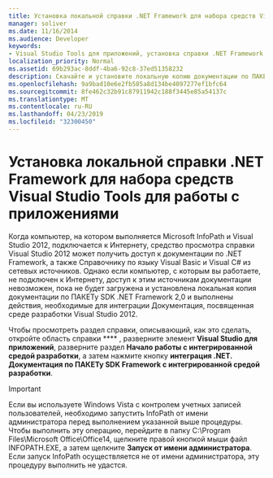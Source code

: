 ```yaml
---
title: Установка локальной справки .NET Framework для набора средств Visual Studio Tools для работы с приложениями
manager: soliver
ms.date: 11/16/2014
ms.audience: Developer
keywords:
- Visual Studio Tools для приложений, установка справки .NET Framework, VSTA, установка справки .NET Framework, установка справки .NET Framework [InfoPath 2007], InfoPath 2007, установка справки .NET Framework
localization_priority: Normal
ms.assetid: 69b293ac-8ddf-4ba6-92c8-37ed51358232
description: Скачайте и установите локальную копию документации по ПАКЕТу SDK .NET Framework 2,0 и выполните действия, необходимые для интеграции этой документации с средой разработки Visual Studio 2012.
ms.openlocfilehash: 9a9bad10e6e2fb585a8d134be4097277ef1bfc64
ms.sourcegitcommit: 8fe462c32b91c87911942c188f3445e85a54137c
ms.translationtype: MT
ms.contentlocale: ru-RU
ms.lasthandoff: 04/23/2019
ms.locfileid: "32300450"
---
```

# <a name="install-local-net-framework-help-for-visual-studio-tools-for-applications"></a>Установка локальной справки .NET Framework для набора средств Visual Studio Tools для работы с приложениями

Когда компьютер, на котором выполняется Microsoft InfoPath и Visual Studio 2012, подключается к Интернету, средство просмотра справки Visual Studio 2012 может получить доступ к документации по .NET Framework, а также Справочнику по языку Visual Basic и Visual C# из сетевых источников. Однако если компьютер, с которым вы работаете, не подключен к Интернету, доступ к этим источникам документации невозможен, пока не будет загружена и установлена локальная копия документации по ПАКЕТу SDK .NET Framework 2,0 и выполнены действия, необходимые для интеграции Документация, посвященная среде разработки Visual Studio 2012.
  
Чтобы просмотреть раздел справки, описывающий, как это сделать, откройте область справки **** , разверните элемент **Visual Studio для приложений**, разверните раздел **Начало работы с интегрированной средой разработки**, а затем нажмите кнопку **интеграция .NET. Документация по ПАКЕТу SDK Framework с интегрированной средой разработки**.
  
> [!IMPORTANT]
> Если вы используете Windows Vista с контролем учетных записей пользователей, необходимо запустить InfoPath от имени администратора перед выполнением указанной выше процедуры. Чтобы выполнить эту операцию, перейдите в папку C:\Program Files\Microsoft Office\Office14, щелкните правой кнопкой мыши файл INFOPATH.EXE, а затем щелкните **Запуск от имени администратора**. Если запуск InfoPath осуществляется не от имени администратора, эту процедуру выполнить не удастся. 
  

